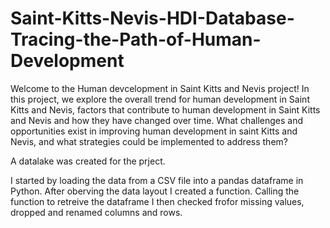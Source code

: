 # Saint-Kitts-Nevis-HDI-Database-Tracing-the-Path-of-Human-Development
Welcome to the Human devcelopment in Saint Kitts and Nevis project! In this project, we explore the overall trend for human development in Saint Kitts and Nevis, factors that contribute to human development in Saint Kitts and Nevis and how they have changed over time. What challenges and opportunities exist in improving human development in saint Kitts and Nevis, and what strategies could be implemented to address them?

A datalake was created for the prject. 

I started by loading the data from a CSV file into a pandas dataframe in Python. After oberving the data layout I created a function. Calling the function to retreive the dataframe I then checked frofor missing values, dropped and renamed columns and rows. 